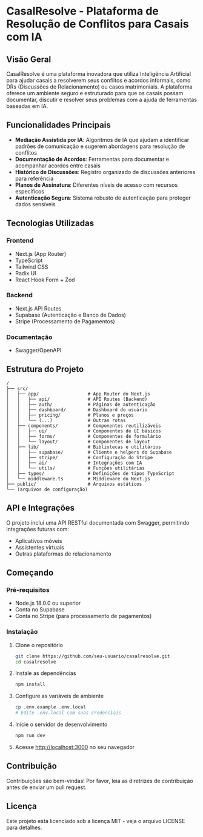 # CasalResolve - Plataforma de Resolução de Conflitos para Casais com IA

## Visão Geral

CasalResolve é uma plataforma inovadora que utiliza Inteligência Artificial para ajudar casais a resolverem seus conflitos e acordos informais, como DRs (Discussões de Relacionamento) ou casos matrimoniais. A plataforma oferece um ambiente seguro e estruturado para que os casais possam documentar, discutir e resolver seus problemas com a ajuda de ferramentas baseadas em IA.

## Funcionalidades Principais

- **Mediação Assistida por IA**: Algoritmos de IA que ajudam a identificar padrões de comunicação e sugerem abordagens para resolução de conflitos
- **Documentação de Acordos**: Ferramentas para documentar e acompanhar acordos entre casais
- **Histórico de Discussões**: Registro organizado de discussões anteriores para referência
- **Planos de Assinatura**: Diferentes níveis de acesso com recursos específicos
- **Autenticação Segura**: Sistema robusto de autenticação para proteger dados sensíveis

## Tecnologias Utilizadas

### Frontend
- Next.js (App Router)
- TypeScript
- Tailwind CSS
- Radix UI
- React Hook Form + Zod

### Backend
- Next.js API Routes
- Supabase (Autenticação e Banco de Dados)
- Stripe (Processamento de Pagamentos)

### Documentação
- Swagger/OpenAPI

## Estrutura do Projeto

```
/
├── src/
│   ├── app/                  # App Router do Next.js
│   │   ├── api/              # API Routes (Backend)
│   │   ├── auth/             # Páginas de autenticação
│   │   ├── dashboard/        # Dashboard do usuário
│   │   ├── pricing/          # Planos e preços
│   │   └── (...)             # Outras rotas
│   ├── components/           # Componentes reutilizáveis
│   │   ├── ui/               # Componentes de UI básicos
│   │   ├── forms/            # Componentes de formulário
│   │   └── layout/           # Componentes de layout
│   ├── lib/                  # Bibliotecas e utilitários
│   │   ├── supabase/         # Cliente e helpers do Supabase
│   │   ├── stripe/           # Configuração do Stripe
│   │   ├── ai/               # Integrações com IA
│   │   └── utils/            # Funções utilitárias
│   ├── types/                # Definições de tipos TypeScript
│   └── middleware.ts         # Middleware do Next.js
├── public/                   # Arquivos estáticos
└── (arquivos de configuração)
```

## API e Integrações

O projeto inclui uma API RESTful documentada com Swagger, permitindo integrações futuras com:
- Aplicativos móveis
- Assistentes virtuais
- Outras plataformas de relacionamento

## Começando

### Pré-requisitos

- Node.js 18.0.0 ou superior
- Conta no Supabase
- Conta no Stripe (para processamento de pagamentos)

### Instalação

1. Clone o repositório
   ```bash
   git clone https://github.com/seu-usuario/casalresolve.git
   cd casalresolve
   ```

2. Instale as dependências
   ```bash
   npm install
   ```

3. Configure as variáveis de ambiente
   ```bash
   cp .env.example .env.local
   # Edite .env.local com suas credenciais
   ```

4. Inicie o servidor de desenvolvimento
   ```bash
   npm run dev
   ```

5. Acesse [http://localhost:3000](http://localhost:3000) no seu navegador

## Contribuição

Contribuições são bem-vindas! Por favor, leia as diretrizes de contribuição antes de enviar um pull request.

## Licença

Este projeto está licenciado sob a licença MIT - veja o arquivo LICENSE para detalhes.
